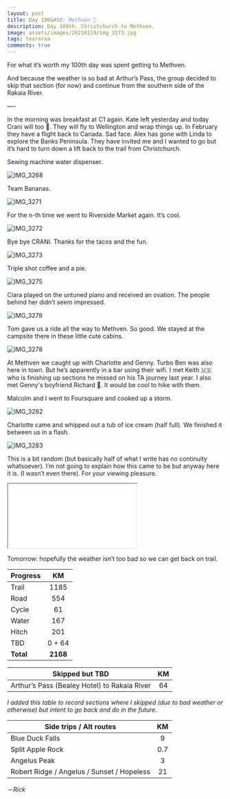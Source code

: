 ```yaml
---
layout: post
title: Day 100&#58; Methven 💯
description: Day 100th. Christchurch to Methven. 
image: assets/images/20210119/img_3273.jpg
tags: teararoa
comments: true
---
```


For what it’s worth my 100th day was spent getting to Methven. 

And because the weather is so bad at Arthur’s Pass, the group decided to skip that section (for now) and continue from the southern side of the Rakaia River. 

—-

In the morning was breakfast at C1 again. Kate left yesterday and today Crani will too 🥲. They will fly to Wellington and wrap things up. In February they have a flight back to Canada. Sad face. Alex has gone with Linda to explore the Banks Peninsula. They have invited me and I wanted to go but it’s hard to turn down a lift back to the trail from Christchurch. 

Sewing machine water dispenser. 

![IMG_3268](/assets/images/20210119/img_3268.jpg)

Team Bananas. 

![IMG_3271](/assets/images/20210119/img_3271.jpg)

For the n-th time we went to Riverside Market again. It’s cool. 

![IMG_3272](/assets/images/20210119/img_3272.jpg)

Bye bye CRANI. Thanks for the tacos and the fun. 

![IMG_3273](/assets/images/20210119/img_3273.jpg)

Triple shot coffee and a pie. 

![IMG_3275](/assets/images/20210119/img_3275.jpg)

Ciara played on the untuned piano and received an ovation. The people behind her didn’t seem impressed. 

![IMG_3278](/assets/images/20210119/img_3278.jpg)

Tom gave us a ride all the way to Methven. So good. We stayed at the campsite there in these little cute cabins. 

![IMG_3278](/assets/images/20210119/img_3281.jpg)

At Methven we caught up with Charlotte and Genny. Turbo Ben was also here in town. But he’s apparently in a bar using their wifi. I met Keith 🇺🇸 who is finishing up sections he missed on his TA journey last year. I also met Genny's boyfriend Richard 🏴󠁧󠁢󠁥󠁮󠁧󠁿. It would be cool to hike with them. 

Malcolm and I went to Foursquare and cooked up a storm. 

![IMG_3282](/assets/images/20210119/img_3282.jpg)

Charlotte came and whipped out a tub of ice cream (half full). We finished it between us in a flash. 

![IMG_3283](/assets/images/20210119/img_3283.jpg)

This is a bit random (but basically half of what I write has no continuity whatsoever). I’m not going to explain how this came to be but anyway here it is. (I wasn’t even there). For your viewing pleasure. 

<iframe width=“420” height=“240”
src=“https://www.youtube.com/embed/8vYF0O46bCM”>
</iframe>

Tomorrow: hopefully the weather isn’t too bad so we can get back on trail.



| Progress | KM |
| ---- |:----:|
| Trail | 1185 |
| Road | 554 |
| Cycle | 61 |
| Water | 167 |
| Hitch | 201 |
| TBD | 0 + 64 |
| **Total** | **2168** |

| Skipped but TBD | KM |
| ---- |:----:|
| Arthur’s Pass (Bealey Hotel) to Rakaia River | 64 |

_I added this table to record sections where I skipped (due to bad weather or otherwise) but intent to go back and do in the future._

| Side trips / Alt routes | KM |
| ---- |:----:|
| Blue Duck Falls | 9 |
| Split Apple Rock | 0.7 |
| Angelus Peak | 3 |
| Robert Ridge / Angelus / Sunset / Hopeless | 21 |




－_Rick_